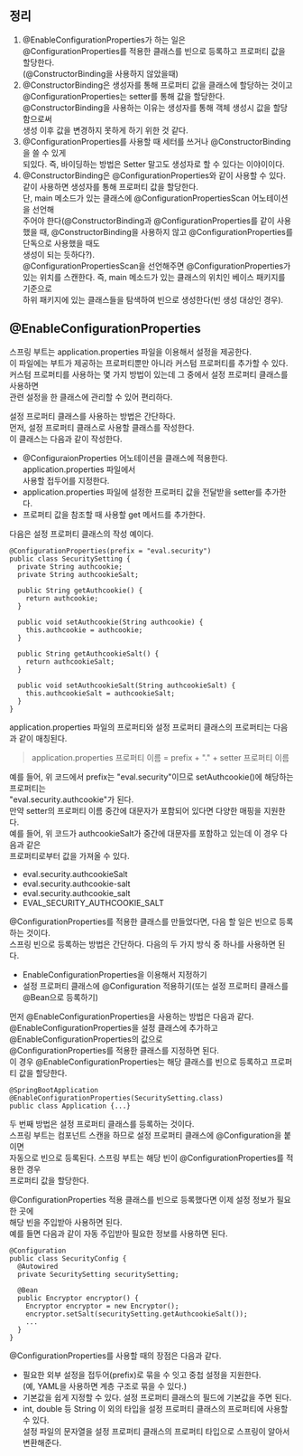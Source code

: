## 정리
1. @EnableConfigurationProperties가 하는 일은  
@ConfigurationProperties를 적용한 클래스를 빈으로 등록하고 프로퍼티 값을 할당한다.  
(@ConstructorBinding을 사용하지 않았을때)  
2. @ConstructorBinding은 생성자를 통해 프로퍼티 값을 클래스에 할당하는 것이고    
@ConfigurationProperties는 setter를 통해 값을 할당한다.   
@ConstructorBinding을 사용하는 이유는 생성자를 통해 객체 생성시 값을 할당함으로써  
생성 이후 값을 변경하지 못하게 하기 위한 것 같다.
3. @ConfigurationProperties를 사용할 때 세터를 쓰거나 @ConstructorBinding을 쓸 수 있게  
되있다. 즉, 바이딩하는 방법은 Setter 말고도 생성자로 할 수 있다는 이야이이다.   
4. @ConstructorBinding은 @ConfigurationProperties와 같이 사용할 수 있다.  
같이 사용하면 생성자를 통해 프로퍼티 값을 할당한다.  
단, main 메소드가 있는 클래스에 @ConfigurationPropertiesScan 어노테이션을 선언해  
주어야 한다(@ConstructorBinding과 @ConfigurationProperties를 같이 사용했을 때,
@ConstructorBinding을 사용하지 않고 @ConfigurationProperties를 단독으로 사용했을 때도  
생성이 되는 듯하다?).     
@ConfigurationPropertiesScan을 선언해주면 @ConfigurationProperties가   
있는 위치를 스캔한다. 즉, main 메소드가 있는 클래스의 위치인 베이스 패키지를 기준으로    
하위 패키지에 있는 클래스들을 탐색하여 빈으로 생성한다(빈 생성 대상인 경우).  
  

## @EnableConfigurationProperties
스프링 부트는 application.properties 파일을 이용해서 설정을 제공한다.  
이 파일에는 부트가 제공하는 프로퍼티뿐만 아니라 커스텀 프로퍼티를 추가할 수 있다.  
커스텀 프로퍼티를 사용하는 몇 가지 방법이 있는데 그 중에서 설정 프로퍼티 클래스를 사용하면  
관련 설정을 한 클래스에 관리할 수 있어 편리하다.  
  
설정 프로퍼티 클래스를 사용하는 방법은 간단하다.  
먼저, 설정 프로퍼티 클래스로 사용할 클래스를 작성한다.  
이 클래스는 다음과 같이 작성한다.  
- @ConfiguraionProperties 어노테이션을 클래스에 적용한다. application.properties 파일에서  
  사용할 접두어를 지정한다.  
- application.properties 파일에 설정한 프로퍼티 값을 전달받을 setter를 추가한다.  
- 프로퍼티 값을 참조할 때 사용할 get 메서드를 추가한다.  

다음은 설정 프로퍼티 클래스의 작성 예이다.
```
@ConfigurationProperties(prefix = "eval.security")
public class SecuritySetting {
  private String authcookie;
  private String authcookieSalt;
  
  public String getAuthcookie() {
    return authcookie;
  }
  
  public void setAuthcookie(String authcookie) {
    this.authcookie = authcookie;
  }
  
  public String getAuthcookieSalt() {
    return authcookieSalt;
  }
  
  public void setAuthcookieSalt(String authcookieSalt) {
    this.authcookieSalt = authcookieSalt;
  }
}
```
application.properties 파일의 프로퍼티와 설정 프로퍼티 클래스의 프로퍼티는 다음과 같이 매칭된다.  

> application.properties 프로퍼티 이름 = prefix + "." + setter 프로퍼티 이름

예를 들어, 위 코드에서 prefix는 "eval.security"이므로 setAuthcookie()에 해당하는 프로퍼티는  
"eval.security.authcookie"가 된다.   
만약 setter의 프로퍼티 이름 중간에 대문자가 포함되어 있다면 다양한 매핑을 지원한다.  
예를 들어, 위 코드가 authcookieSalt가 중간에 대문자를 포함하고 있는데 이 경우 다음과 같은  
프로퍼티로부터 값을 가져올 수 있다.  
- eval.security.authcookieSalt
- eval.security.authcookie-salt
- eval.security.authcookie_salt
- EVAL_SECURITY_AUTHCOOKIE_SALT

@ConfigurationProperties를 적용한 클래스를 만들었다면, 다음 할 일은 빈으로 등록하는 것이다.  
스프링 빈으로 등록하는 방법은 간단하다. 다음의 두 가지 방식 중 하나를 사용하면 된다.  

- EnableConfigurationProperties을 이용해서 지정하기
- 설정 프로퍼티 클래스에 @Configuration 적용하기(또는 설정 프로퍼티 클래스를 @Bean으로 등록하기)

먼저 @EnableConfigurationProperties을 사용하는 방법은 다음과 같다.  
@EnableConfigurationProperties을 설정 클래스에 추가하고 @EnableConfigurationProperties의 값으로  
@ConfigurationProperties를 적용한 클래스를 지정하면 된다.  
이 경우 @EnableConfigurationProperties는 해당 클래스를 빈으로 등록하고 프로퍼티 값을 할당한다.  

```
@SpringBootApplication
@EnableConfigurationProperties(SecuritySetting.class)
public class Application {...}
```
두 번째 방법은 설정 프로퍼티 클래스를 등록하는 것이다.  
스프링 부트는 컴포넌트 스캔을 하므로 설정 프로퍼티 클래스에 @Configuration을 붙이면  
자동으로 빈으로 등록된다. 스프링 부트는 해당 빈이 @ConfigurationProperties를 적용한 경우  
프로퍼티 값을 할당한다.  
  
@ConfigurationProperties 적용 클래스를 빈으로 등록했다면 이제 설정 정보가 필요한 곳에  
해당 빈을 주입받아 사용하면 된다.  
예를 들면 다음과 같이 자동 주입받아 필요한 정보를 사용하면 된다. 
```
@Configuration
public class SecurityConfig {
  @Autowired
  private SecuritySetting securitySetting;
  
  @Bean
  public Encryptor encryptor() {
    Encryptor encryptor = new Encryptor();
    encryptor.setSalt(securitySetting.getAuthcookieSalt());
    ...
  }
}
```

@ConfigurationProperties를 사용할 때의 장점은 다음과 같다.

- 필요한 외부 설정을 접두어(prefix)로 묶을 수 잇고 중첩 설정을 지원한다.  
  (예, YAML을 사용하면 계층 구조로 묶을 수 있다.)
- 기본값을 쉽게 지정할 수 있다. 설정 프로퍼티 클래스의 필드에 기본값을 주면 된다. 
- int, double 등 String 이 외의 타입을 설정 프로퍼티 클래스의 프로퍼티에 사용할 수 있다.  
  설정 파일의 문자열을 설정 프로퍼티 클래스의 프로퍼티 타입으로 스프링이 알아서 변환해준다. 
  
  


































